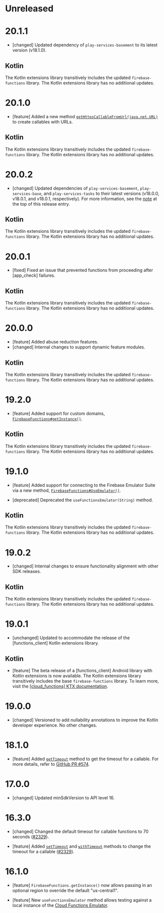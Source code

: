 # Unreleased

# 20.1.1
* [changed] Updated dependency of `play-services-basement` to its latest
  version (v18.1.0).

## Kotlin
The Kotlin extensions library transitively includes the updated
`firebase-functions` library. The Kotlin extensions library has no additional
updates.

# 20.1.0
- [feature] Added a new method
  [`getHttpsCallableFromUrl(java.net.URL)`](/docs/reference/android/com/google/firebase/functions/FirebaseFunctions#public-httpscallablereference-gethttpscallablefromurl-url-url)
  to create callables with URLs.

## Kotlin
The Kotlin extensions library transitively includes the updated
`firebase-functions` library. The Kotlin extensions library has no additional
updates.

# 20.0.2
- [changed] Updated dependencies of `play-services-basement`,
  `play-services-base`, and `play-services-tasks` to their latest versions
  (v18.0.0, v18.0.1, and v18.0.1, respectively). For more information, see the
  [note](#basement18-0-0_base18-0-1_tasks18-0-1) at the top of this release
  entry.

## Kotlin
The Kotlin extensions library transitively includes the updated
`firebase-functions` library. The Kotlin extensions library has no additional
updates.

# 20.0.1
- [fixed] Fixed an issue that prevented functions from proceeding after
  [app_check] failures.

## Kotlin
The Kotlin extensions library transitively includes the updated
`firebase-functions` library. The Kotlin extensions library has no additional
updates.

# 20.0.0
- [feature] Added abuse reduction features.
- [changed] Internal changes to support dynamic feature modules.

## Kotlin
The Kotlin extensions library transitively includes the updated
`firebase-functions` library. The Kotlin extensions library has no additional
updates.

# 19.2.0
* [feature] Added support for custom domains, [`FirebaseFunctions#getInstance()`](/docs/reference/android/com/google/firebase/functions/FirebaseFunctions#getInstance(java.lang.String)).

## Kotlin
The Kotlin extensions library transitively includes the updated
`firebase-functions` library. The Kotlin extensions library has no additional
updates.

# 19.1.0
* [feature] Added support for connecting to the Firebase Emulator Suite via
  a new method,
  [`FirebaseFunctions#UseEmulator()`](/docs/reference/android/com/google/firebase/functions/FirebaseFunctions#useEmulator(java.lang.String,%20int)).

* [deprecated] Deprecated the `useFunctionsEmulator(String)` method.

## Kotlin
The Kotlin extensions library transitively includes the updated
`firebase-functions` library. The Kotlin extensions library has no additional
updates.

# 19.0.2
- [changed] Internal changes to ensure functionality alignment with other SDK releases.

## Kotlin
The Kotlin extensions library transitively includes the updated
`firebase-functions` library. The Kotlin extensions library has no additional
updates.

# 19.0.1
* [unchanged] Updated to accommodate the release of the [functions_client]
  Kotlin extensions library.

## Kotlin
* [feature] The beta release of a [functions_client] Android library with
  Kotlin extensions is now available. The Kotlin extensions library transitively
  includes the base `firebase-functions` library. To learn more,  visit the
  [[cloud_functions] KTX documentation](/docs/reference/kotlin/com/google/firebase/functions/ktx/package-summary).

# 19.0.0
* [changed] Versioned to add nullability annotations to improve the Kotlin
  developer experience. No other changes.

# 18.1.0
* [feature] Added
  [`getTimeout`](/docs/reference/android/com/google/firebase/functions/HttpsCallableReference)
  method to get the timeout for a callable. For more details, refer to
  [GitHub PR #574](//github.com/firebase/firebase-android-sdk/pull/574).

# 17.0.0
* [changed] Updated minSdkVersion to API level 16.

# 16.3.0
* [changed] Changed the default timeout for callable functions to 70 seconds
  ([#2329](//github.com/firebase/firebase-android-sdk/pull/224)).

* [feature] Added
  [`setTimeout`](/docs/reference/android/com/google/firebase/functions/HttpsCallableReference)
  and
  [`withTimeout`](/docs/reference/android/com/google/firebase/functions/HttpsCallableReference)
  methods to change the timeout for a callable
  ([#2329](//github.com/firebase/firebase-android-sdk/pull/224)).

# 16.1.0
* [feature] `FirebaseFunctions.getInstance()` now allows passing in an
optional region to override the default "us-central1".

* [feature] New `useFunctionsEmulator` method allows testing against a local
instance of the [Cloud Functions Emulator](https://firebase.google.com/docs/functions/local-emulator).


